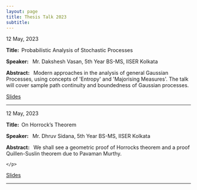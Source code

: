 ```yaml
---
layout: page
title: Thesis Talk 2023
subtitle: 
---
```


<style>
    @media only screen and (min-width: 865px) {
        .row {
            margin-right: -100px;
            margin-left: -100px;
        }
    }
</style>


<div id="Stochasticprocess">
    <p>12 May, 2023</p>
    <p><strong>Title: &nbsp;</strong>Probabilistic Analysis of Stochastic Processes</p>
    <p>
        <strong>Speaker: &nbsp;</strong> Mr. Dakshesh Vasan, 5th Year BS-MS, IISER Kolkata
    </p>
    <p class="text-justify">
        <strong>Abstract: &nbsp;</strong>  Modern approaches in the analysis of general Gaussian Processes, using concepts of 'Entropy' and 'Majorising Measures'. The talk will cover sample path continuity and boundedness of Gaussian processes. 
    </p>
</div>

<p>
    <a href="/assets/slides/GSS_Talk_Dakshes.pdf" target = "_blank">Slides</a>
</p>

----

<div id="Horrockstheorem">
    <p>12 May, 2023</p>
    <p><strong>Title: &nbsp;</strong>On Horrock’s Theorem</p>
    <p>
        <strong>Speaker: &nbsp;</strong> Mr. Dhruv Sidana, 5th Year BS-MS, IISER Kolkata
    </p>
    <p class="text-justify">
        <strong>Abstract: &nbsp;</strong>  We shall see a geometric proof of Horrocks theorem and a proof Quillen-Suslin theorem due to Pavaman Murthy. 


    </p>
</div>


<p>
    <a href="/assets/slides/GSS_Talk_Dhruv.pdf" target = "_blank">Slides</a>
</p>


---

